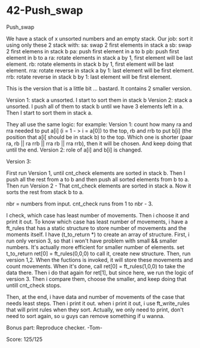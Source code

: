 # 42-Push_swap
Push_swap

We have a stack of x unsorted numbers and an empty stack.
Our job: sort it using only these 2 stack with:
sa: swap 2 first elements in stack a
sb: swap 2 first elemens in stack b
pa: push first element in a to b
pb: push first element in b to a
ra: rotate elements in stack a by 1, first element will be last element.
rb: rotate elements in stack b by 1, first element will be last element.
rra: rotate reverse in stack a by 1: last element will be first element.
rrb: rotate reverse in stack b by 1: last element will be first element.

This is the version that is a little bit ... bastard. It contains 2 smaller version.

Version 1: stack a unsorted. I start to sort them in stack b
Version 2: stack a unsorted. I push all of them to stack b until we have 3 elements left in a. Then I start to sort them in stack a.

They all use the same logic: for example:
Version 1: count how many ra and rra needed to put a[i] (i = 1 - > i = a[0]) to the top, rb and rrb to put b[i] (the position that a[i[ should be in stack b) to the top.
Which one is shorter (paar ra, rb || ra rrb || rra rb || rra rrb), then it will be chosen. And keep doing that until the end.
Version 2: role of a[i] and b[i] is changed.

Version 3:

First run Version 1, until cnt_check elements are sorted in stack b.
Then I push all the rest from a to b and then push all sorted elements from b to a.
Then run Version 2 - That cnt_check elements are sorted in stack a. Now it sorts the rest from stack b to a.

nbr = numbers from input.
cnt_check runs from 1 to nbr - 3.

I check, which case has least number of movements. Then i choose it and print it out.
To know which case has least number of movements, i have a ft_rules that has a static structure to store number of movements and the moments itself.
I have (t_to_return *) to create an array of structure.
First, i run only version 3, so that i won't have problem with small && smaller numbers. It's actually more efficient for smaller number of elements.
set t_to_return ret[0] = ft_rules(0,0,0) to call it, create new structure. Then, run version 1,2. When the fuctions is invoked, it will store these movements and count movements.
When it's done, call ret[0] = ft_rules(1,0,0) to take the data there.
Then i do that again for ret[1], but since here, we run the logic of version 3.
Then i compare them, choose the smaller, and keep doing that untill cnt_check stops.

Then, at the end, i have data and number of movements of the case that needs least steps. Then i print it out. when i print it out, i use ft_write_rules that will print rules when they sort.
Actually, we only need to print, don't need to sort again, so u guys can remove something if u wanna.

Bonus part: Reproduce checker.
-Tom-

Score: 125/125
